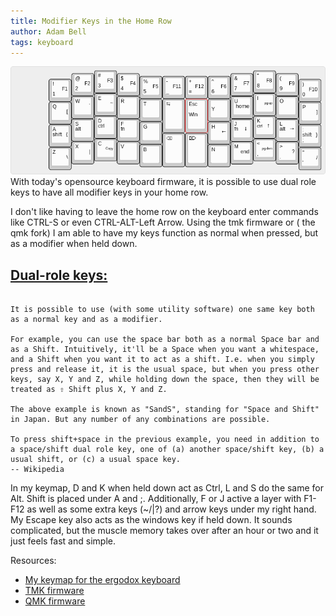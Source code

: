 ```yaml
---
title: Modifier Keys in the Home Row
author: Adam Bell
tags: keyboard
---
```

![](/images/keyboard-layout_ergodox.png)
With today's opensource keyboard firmware, it is possible to use dual role keys to have all modifier keys in your home row.
<!--more-->

I don't like having to leave the home row on the keyboard enter commands like CTRL-S or even CTRL-ALT-Left Arrow.  Using the tmk firmware or ( the qmk fork) I am able to have my keys function as normal when pressed, but as a modifier when held down.

## [Dual-role keys:](https://en.wikipedia.org/wiki/Modifier_key#Dual-role_keys)
```

It is possible to use (with some utility software) one same key both as a normal key and as a modifier.

For example, you can use the space bar both as a normal Space bar and as a Shift. Intuitively, it'll be a Space when you want a whitespace, and a Shift when you want it to act as a shift. I.e. when you simply press and release it, it is the usual space, but when you press other keys, say X, Y and Z, while holding down the space, then they will be treated as ⇧ Shift plus X, Y and Z.

The above example is known as "SandS", standing for "Space and Shift" in Japan. But any number of any combinations are possible.

To press shift+space in the previous example, you need in addition to a space/shift dual role key, one of (a) another space/shift key, (b) a usual shift, or (c) a usual space key.
-- Wikipedia

```

In my keymap, D and K when held down act as Ctrl, L and S do the same for Alt.  Shift is placed under A and ;.  Additionally, F or J active a layer with F1-F12 as well as some extra keys (~/|?\) and arrow keys under my right hand.  My Escape key also acts as the windows key if held down.  It sounds complicated, but the muscle memory takes over after an hour or two and it just feels fast and simple.

Resources:

 * [My keymap for the ergodox keyboard](https://github.com/agbell/tmk_keyboard/blob/cub_layout/keyboard/ergodox/keymap_adam.hs)
 * [TMK firmware](https://github.com/tmk/tmk_keyboard)
 * [QMK firmware](https://github.com/jackhumbert/qmk_firmwares)
